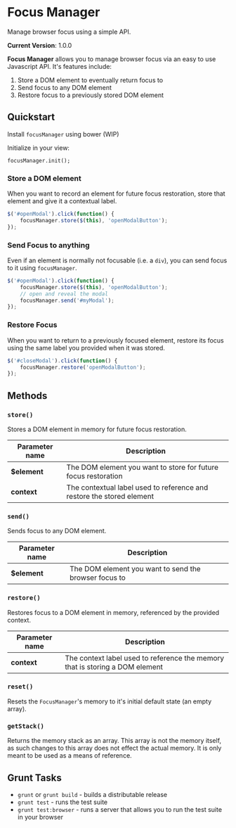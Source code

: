 # Focus Manager

Manage browser focus using a simple API.

__Current Version__: 1.0.0

__Focus Manager__ allows you to manage browser focus via an easy to use Javascript API. It's features include:

1. Store a DOM element to eventually return focus to
2. Send focus to any DOM element
3. Restore focus to a previously stored DOM element


## Quickstart

Install `focusManager` using bower (WIP)

Initialize in your view:

```
focusManager.init();
```


### Store a DOM element

When you want to record an element for future focus restoration, store that element and give it a contextual label.

```js
$('#openModal').click(function() {
    focusManager.store($(this), 'openModalButton');
});
```


### Send Focus to anything

Even if an element is normally not focusable (i.e. a `div`), you can send focus to it using `focusManager`.

```js
$('#openModal').click(function() {
    focusManager.store($(this), 'openModalButton');
    // open and reveal the modal
    focusManager.send('#myModal');
});
```


### Restore Focus

When you want to return to a previously focused element, restore its focus using the same label you provided when it was stored.

```js
$('#closeModal').click(function() {
    focusManager.restore('openModalButton');
});
```


## Methods

### `store()`

Stores a DOM element in memory for future focus restoration.

| Parameter name | Description |
|----------------|-------------|
| **$element** | The DOM element you want to store for future focus restoration |
| **context** | The contextual label used to reference and restore the stored element |


### `send()`

Sends focus to any DOM element.

| Parameter name | Description |
|----------------|-------------|
| **$element** | The DOM element you want to send the browser focus to |


### `restore()`

Restores focus to a DOM element in memory, referenced by the provided context.

| Parameter name | Description |
|----------------|-------------|
| **context** | The context label used to reference the memory that is storing a DOM element |


### `reset()`

Resets the `FocusManager`'s memory to it's initial default state (an empty array).


### `getStack()`

Returns the memory stack as an array. This array is not the memory itself, as such changes to this array does not effect the actual memory. It is only meant to be used as a means of reference.


## Grunt Tasks

* `grunt` or `grunt build` - builds a distributable release
* `grunt test` - runs the test suite
* `grunt test:browser` - runs a server that allows you to run the test suite in your browser
